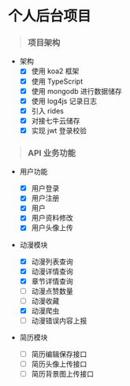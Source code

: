 # 个人后台项目

> ### 项目架构

- 架构
  - [x] 使用 koa2 框架
  - [x] 使用 TypeScript
  - [x] 使用 mongodb 进行数据储存
  - [x] 使用 log4js 记录日志
  - [x] 引入 rides
  - [x] 对接七牛云储存
  - [x] 实现 jwt 登录校验

> ### API 业务功能

- 用户功能

  - [x] 用户登录
  - [x] 用户注册
  - [x] 用户
  - [x] 用户资料修改
  - [x] 用户头像上传

- 动漫模块

  - [x] 动漫列表查询
  - [x] 动漫详情查询
  - [x] 章节详情查询
  - [ ] 动漫点赞数量
  - [ ] 动漫收藏
  - [x] 动漫爬虫
  - [ ] 动漫错误内容上报

- 简历模块

  - [ ] 简历编辑保存接口
  - [ ] 简历头像上传接口
  - [ ] 简历背景图上传接口
